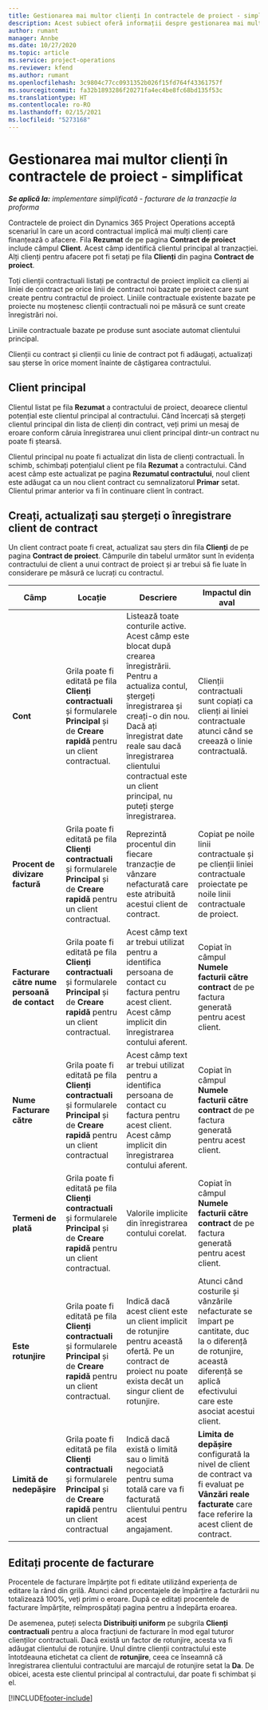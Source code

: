 ```yaml
---
title: Gestionarea mai multor clienți în contractele de proiect - simplificat
description: Acest subiect oferă informații despre gestionarea mai multor clienți pe contracte de proiect.
author: rumant
manager: Annbe
ms.date: 10/27/2020
ms.topic: article
ms.service: project-operations
ms.reviewer: kfend
ms.author: rumant
ms.openlocfilehash: 3c9804c77cc0931352b026f15fd764f43361757f
ms.sourcegitcommit: fa32b1893286f20271fa4ec4be8fc68bd135f53c
ms.translationtype: HT
ms.contentlocale: ro-RO
ms.lasthandoff: 02/15/2021
ms.locfileid: "5273168"
---
```

# <a name="manage-multiple-customers-on-project-contracts---lite"></a>Gestionarea mai multor clienți în contractele de proiect - simplificat

_**Se aplică la:** implementare simplificată - facturare de la tranzacție la proforma_

Contractele de proiect din Dynamics 365 Project Operations acceptă scenariul în care un acord contractual implică mai mulți clienți care finanțează o afacere. Fila **Rezumat** de pe pagina **Contract de proiect** include câmpul **Client**. Acest câmp identifică clientul principal al tranzacției. Alți clienți pentru afacere pot fi setați pe fila **Clienți** din pagina **Contract de proiect**.

Toți clienții contractuali listați pe contractul de proiect implicit ca clienți ai liniei de contract pe orice linii de contract noi bazate pe proiect care sunt create pentru contractul de proiect. Liniile contractuale existente bazate pe proiecte nu moștenesc clienții contractuali noi pe măsură ce sunt create înregistrări noi.

Liniile contractuale bazate pe produse sunt asociate automat clientului principal.

Clienții cu contract și clienții cu linie de contract pot fi adăugați, actualizați sau șterse în orice moment înainte de câștigarea contractului.

## <a name="primary-customer"></a>Client principal

Clientul listat pe fila **Rezumat** a contractului de proiect, deoarece clientul potențial este clientul principal al contractului. Când încercați să ștergeți clientul principal din lista de clienți din contract, veți primi un mesaj de eroare conform căruia înregistrarea unui client principal dintr-un contract nu poate fi ștearsă.

Clientul principal nu poate fi actualizat din lista de clienți contractuali. În schimb, schimbați potențialul client pe fila **Rezumat** a contractului. Când acest câmp este actualizat pe pagina **Rezumatul contractului**, noul client este adăugat ca un nou client contract cu semnalizatorul **Primar** setat. Clientul primar anterior va fi în continuare client în contract.

## <a name="create-update-or-delete-a-contract-customer-record"></a>Creați, actualizați sau ștergeți o înregistrare client de contract

Un client contract poate fi creat, actualizat sau șters din fila **Clienți** de pe pagina **Contract de proiect**. Câmpurile din tabelul următor sunt în evidența contractului de client a unui contract de proiect și ar trebui să fie luate în considerare pe măsură ce lucrați cu contractul.

| Câmp | Locație | Descriere | Impactul din aval |
| --- | --- | --- | --- |
| **Cont** | Grila poate fi editată pe fila **Clienți contractuali** și formularele **Principal** și de **Creare rapidă** pentru un client contractual. | Listează toate conturile active. Acest câmp este blocat după crearea înregistrării. Pentru a actualiza contul, ștergeți înregistrarea și creați-o din nou. Dacă ați înregistrat date reale sau dacă înregistrarea clientului contractual este un client principal, nu puteți șterge înregistrarea. | Clienții contractuali sunt copiați ca clienți ai liniei contractuale atunci când se creează o linie contractuală. |
| **Procent de divizare factură** | Grila poate fi editată pe fila **Clienți contractuali** și formularele **Principal** și de **Creare rapidă** pentru un client contractual. | Reprezintă procentul din fiecare tranzacție de vânzare nefacturată care este atribuită acestui client de contract. | Copiat pe noile linii contractuale și pe clienții liniei contractuale proiectate pe noile linii contractuale de proiect. |
| **Facturare către nume persoană de contact** | Grila poate fi editată pe fila **Clienți contractuali** și formularele **Principal** și de **Creare rapidă** pentru un client contractual. | Acest câmp text ar trebui utilizat pentru a identifica persoana de contact cu factura pentru acest client. Acest câmp implicit din înregistrarea contului aferent. | Copiat în câmpul **Numele facturii către contract** de pe factura generată pentru acest client. |
| **Nume Facturare către** | Grila poate fi editată pe fila **Clienți contractuali** și formularele **Principal** și de **Creare rapidă** pentru un client contractual | Acest câmp text ar trebui utilizat pentru a identifica persoana de contact cu factura pentru acest client. Acest câmp implicit din înregistrarea contului aferent. | Copiat în câmpul **Numele facturii către contract** de pe factura generată pentru acest client. |
| **Termeni de plată** | Grila poate fi editată pe fila **Clienți contractuali** și formularele **Principal** și de **Creare rapidă** pentru un client contractual. | Valorile implicite din înregistrarea contului corelat. | Copiat în câmpul **Numele facturii către contract** de pe factura generată pentru acest client. |
| **Este rotunjire** | Grila poate fi editată pe fila **Clienți contractuali** și formularele **Principal** și de **Creare rapidă** pentru un client contractual. | Indică dacă acest client este un client implicit de rotunjire pentru această ofertă. Pe un contract de proiect nu poate exista decât un singur client de rotunjire. | Atunci când costurile și vânzările nefacturate se împart pe cantitate, duc la o diferență de rotunjire, această diferență se aplică efectivului care este asociat acestui client. |
| **Limită de nedepășire** | Grila poate fi editată pe fila **Clienți contractuali** și formularele **Principal** și de **Creare rapidă** pentru un client contractual | Indică dacă există o limită sau o limită negociată pentru suma totală care va fi facturată clientului pentru acest angajament. | **Limita de depășire** configurată la nivel de client de contract va fi evaluat pe **Vânzări reale facturate** care face referire la acest client de contract. |

## <a name="edit-billing-split-percentages"></a>Editați procente de facturare

Procentele de facturare împărțite pot fi editate utilizând experiența de editare la rând din grilă. Atunci când procentajele de împărțire a facturării nu totalizează 100%, veți primi o eroare. După ce editați procentele de facturare împărțite, reîmprospătați pagina pentru a îndepărta eroarea.

De asemenea, puteți selecta **Distribuiți uniform** pe subgrila **Clienți contractuali** pentru a aloca fracțiuni de facturare în mod egal tuturor clienților contractuali. Dacă există un factor de rotunjire, acesta va fi adăugat clientului de rotunjire. Unul dintre clienții contractului este întotdeauna etichetat ca client de **rotunjire**, ceea ce înseamnă că înregistrarea clientului contractului are marcajul de rotunjire setat la **Da**. De obicei, acesta este clientul principal al contractului, dar poate fi schimbat și el.


[!INCLUDE[footer-include](../../includes/footer-banner.md)]